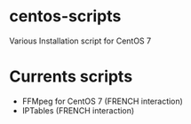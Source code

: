 # centos-scripts
Various Installation script for CentOS 7

# Currents scripts

- FFMpeg for CentOS 7 (FRENCH interaction)
- IPTables (FRENCH interaction)
